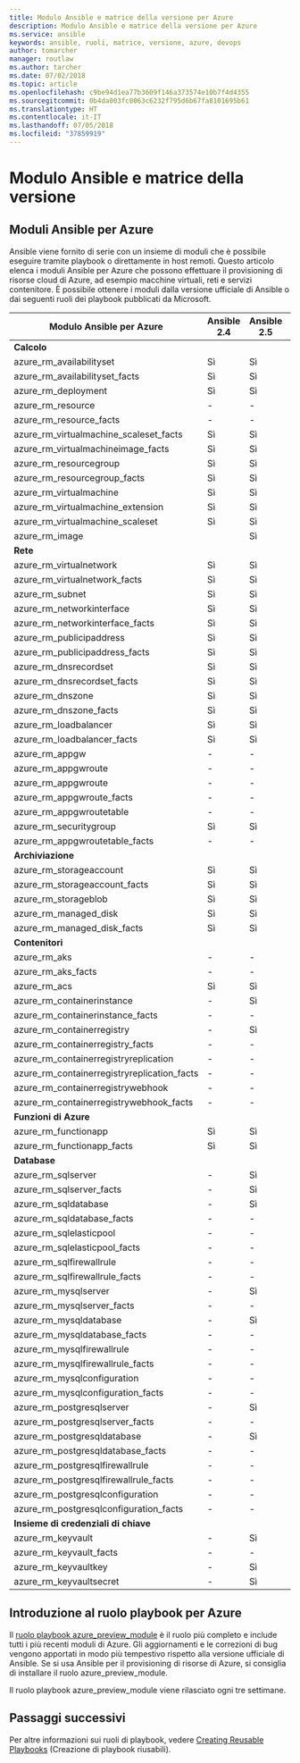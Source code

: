 ```yaml
---
title: Modulo Ansible e matrice della versione per Azure
description: Modulo Ansible e matrice della versione per Azure
ms.service: ansible
keywords: ansible, ruoli, matrice, versione, azure, devops
author: tomarcher
manager: routlaw
ms.author: tarcher
ms.date: 07/02/2018
ms.topic: article
ms.openlocfilehash: c9be94d1ea77b3609f146a373574e10b7f4d4355
ms.sourcegitcommit: 0b4da003fc0063c6232f795d6b67fa8101695b61
ms.translationtype: HT
ms.contentlocale: it-IT
ms.lasthandoff: 07/05/2018
ms.locfileid: "37859919"
---
```

# <a name="ansible-module-and-version-matrix"></a>Modulo Ansible e matrice della versione

## <a name="ansible-modules-for-azure"></a>Moduli Ansible per Azure
Ansible viene fornito di serie con un insieme di moduli che è possibile eseguire tramite playbook o direttamente in host remoti.
Questo articolo elenca i moduli Ansible per Azure che possono effettuare il provisioning di risorse cloud di Azure, ad esempio macchine virtuali, reti e servizi contenitore. È possibile ottenere i moduli dalla versione ufficiale di Ansible o dai seguenti ruoli dei playbook pubblicati da Microsoft.

| Modulo Ansible per Azure                   |  Ansible 2.4 |  Ansible 2.5 |  Ansible 2.6 |  Ruolo playbook [azure_preview_module](#introduction-to-azurepreviewmodule) | 
|---------------------------------------------|--------------|--------------|-----------------------------|-------------------------------------| 
| **Calcolo**                    |           |                          |                          |                                  | 
| azure_rm_availabilityset                    | Sì          | Sì                         | Sì          | Sì                                 | 
| azure_rm_availabilityset_facts              | Sì          | Sì                         | Sì          | Sì                                 | 
| azure_rm_deployment                         | Sì          | Sì                         | Sì          | Sì                                 | 
| azure_rm_resource                           | -            | -                           | Sì          | Sì                                 | 
| azure_rm_resource_facts                     | -            | -                           | Sì          | Sì                                 | 
| azure_rm_virtualmachine_scaleset_facts      | Sì          | Sì                         | Sì          | Sì                                 | 
| azure_rm_virtualmachineimage_facts          | Sì          | Sì                         | Sì          | Sì                                 | 
| azure_rm_resourcegroup                      | Sì          | Sì                         | Sì          | Sì                                 | 
| azure_rm_resourcegroup_facts                | Sì          | Sì                         | Sì          | Sì                                 | 
| azure_rm_virtualmachine                     | Sì          | Sì                         | Sì          | Sì                                 | 
| azure_rm_virtualmachine_extension           | Sì          | Sì                         | Sì          | Sì                                 | 
| azure_rm_virtualmachine_scaleset            | Sì          | Sì                         | Sì          | Sì                                 | 
| azure_rm_image                              |              | Sì                         | Sì          | Sì                                 | 
| **Rete**                    |           |                          |                          |                                  | 
| azure_rm_virtualnetwork                     | Sì          | Sì                         | Sì          | Sì                                 | 
| azure_rm_virtualnetwork_facts               | Sì          | Sì                         | Sì          | Sì                                 | 
| azure_rm_subnet                             | Sì          | Sì                         | Sì          | Sì                                 | 
| azure_rm_networkinterface                   | Sì          | Sì                         | Sì          | Sì                                 | 
| azure_rm_networkinterface_facts             | Sì          | Sì                         | Sì          | Sì                                 | 
| azure_rm_publicipaddress                    | Sì          | Sì                         | Sì          | Sì                                 | 
| azure_rm_publicipaddress_facts              | Sì          | Sì                         | Sì          | Sì                                 | 
| azure_rm_dnsrecordset                       | Sì          | Sì                         | Sì          | Sì                                 | 
| azure_rm_dnsrecordset_facts                 | Sì          | Sì                         | Sì          | Sì                                 | 
| azure_rm_dnszone                            | Sì          | Sì                         | Sì          | Sì                                 | 
| azure_rm_dnszone_facts                      | Sì          | Sì                         | Sì          | Sì                                 | 
| azure_rm_loadbalancer                       | Sì          | Sì                         | Sì          | Sì                                 | 
| azure_rm_loadbalancer_facts                 | Sì          | Sì                         | Sì          | Sì                                 | 
| azure_rm_appgw                              | -            | -                           | -            | Sì                                 | 
| azure_rm_appgwroute                         | -            | -                           | -            | Sì                                 | 
| azure_rm_appgwroute                         | -            | -                           | -            | Sì                                 |
| azure_rm_appgwroute_facts                   | -            | -                           | -            | Sì                                 |
| azure_rm_appgwroutetable                    | -            | -                           | -            | Sì                                 |
| azure_rm_securitygroup                      | Sì          | Sì                         | Sì          | Sì                                 | 
| azure_rm_appgwroutetable_facts              | -            | -                           | -            | Sì                                 | 
| **Archiviazione**                    |           |                          |                          |                                  | 
| azure_rm_storageaccount                     | Sì          | Sì                         | Sì          | Sì                                 | 
| azure_rm_storageaccount_facts               | Sì          | Sì                         | Sì          | Sì                                 | 
| azure_rm_storageblob                        | Sì          | Sì                         | Sì          | Sì                                 | 
| azure_rm_managed_disk                       | Sì          | Sì                         | Sì          | Sì                                 | 
| azure_rm_managed_disk_facts                 | Sì          | Sì                         | Sì          | Sì                                 | 
| **Contenitori**                    |           |                          |                          |                                  | 
| azure_rm_aks                                | -            | -                           | Sì          | Sì                                 | 
| azure_rm_aks_facts                          | -            | -                           | Sì          | Sì                                 | 
| azure_rm_acs                                | Sì          | Sì                         | Sì          | Sì                                 | 
| azure_rm_containerinstance                  | -            | Sì                         | Sì          | Sì                                 | 
| azure_rm_containerinstance_facts            | -            | -                           | -            | Sì                                 | 
| azure_rm_containerregistry                  | -            | Sì                         | Sì          | Sì                                 | 
| azure_rm_containerregistry_facts            | -            | -                           | -            | Sì                                 | 
| azure_rm_containerregistryreplication       | -            | -                           | -            | Sì                                 | 
| azure_rm_containerregistryreplication_facts | -            | -                           | -            | Sì                                 | 
| azure_rm_containerregistrywebhook           | -            | -                           | -            | Sì                                 | 
| azure_rm_containerregistrywebhook_facts     | -            | -                           | -            | Sì                                 | 
| **Funzioni di Azure**                    |           |                          |                          |                                  | 
| azure_rm_functionapp                        | Sì          | Sì                         | Sì          | Sì                                 | 
| azure_rm_functionapp_facts                  | Sì          | Sì                         | Sì          | Sì                                 | 
| **Database**                    |           |                          |                          |                                  | 
| azure_rm_sqlserver                          | -            | Sì                         | Sì          | Sì                                 | 
| azure_rm_sqlserver_facts                    | -            | Sì                         | Sì          | Sì                                 | 
| azure_rm_sqldatabase                        | -            | Sì                         | Sì          | Sì                                 | 
| azure_rm_sqldatabase_facts                  | -            | -                           | -            | Sì                                 | 
| azure_rm_sqlelasticpool                     | -            | -                           | -            | Sì                                 | 
| azure_rm_sqlelasticpool_facts               | -            | -                           | -            | Sì                                 | 
| azure_rm_sqlfirewallrule                    | -            | -                           | -            | Sì                                 | 
| azure_rm_sqlfirewallrule_facts              | -            | -                           | -            | Sì                                 | 
| azure_rm_mysqlserver                        | -            | Sì                         | Sì          | Sì                                 | 
| azure_rm_mysqlserver_facts                  | -            | -                           | -            | Sì                                 | 
| azure_rm_mysqldatabase                      | -            | Sì                         | Sì          | Sì                                 | 
| azure_rm_mysqldatabase_facts                | -            | -                           | -            | Sì                                 | 
| azure_rm_mysqlfirewallrule                  | -            | -                           | -            | Sì                                 | 
| azure_rm_mysqlfirewallrule_facts            | -            | -                           | -            | Sì                                 | 
| azure_rm_mysqlconfiguration                 | -            | -                           | -            | Sì                                 | 
| azure_rm_mysqlconfiguration_facts           | -            | -                           | -            | Sì                                 | 
| azure_rm_postgresqlserver                   | -            | Sì                         | Sì          | Sì                                 | 
| azure_rm_postgresqlserver_facts             | -            | -                           | -            | Sì                                 | 
| azure_rm_postgresqldatabase                 | -            | Sì                         | Sì          | Sì                                 | 
| azure_rm_postgresqldatabase_facts           | -            | -                           | -            | Sì                                 | 
| azure_rm_postgresqlfirewallrule             | -            | -                           | -            | Sì                                 | 
| azure_rm_postgresqlfirewallrule_facts       | -            | -                           | -            | Sì                                 | 
| azure_rm_postgresqlconfiguration            | -            | -                           | -            | Sì                                 | 
| azure_rm_postgresqlconfiguration_facts      | -            | -                           | -            | Sì                                 | 
| **Insieme di credenziali di chiave**                    |           |                          |                          |                                  | 
| azure_rm_keyvault                           | -            | Sì                         | Sì          | Sì                                 |
| azure_rm_keyvault_facts                     | -            | -                           | -            | Sì                                 |
| azure_rm_keyvaultkey                        | -            | Sì                         | Sì          | Sì                                 |
| azure_rm_keyvaultsecret                     | -            | Sì                         | Sì          | Sì                                 |


## <a name="introduction-to-playbook-role-for-azure"></a>Introduzione al ruolo playbook per Azure
Il [ruolo playbook azure_preview_module](https://galaxy.ansible.com/Azure/azure_preview_modules/) è il ruolo più completo e include tutti i più recenti moduli di Azure. Gli aggiornamenti e le correzioni di bug vengono apportati in modo più tempestivo rispetto alla versione ufficiale di Ansible. Se si usa Ansible per il provisioning di risorse di Azure, si consiglia di installare il ruolo azure_preview_module.

Il ruolo playbook azure_preview_module viene rilasciato ogni tre settimane.

## <a name="next-steps"></a>Passaggi successivi
Per altre informazioni sui ruoli di playbook, vedere [Creating Reusable Playbooks](http://docs.ansible.com/ansible/latest/playbooks_reuse.html) (Creazione di playbook riusabili). 
